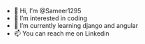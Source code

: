 - 👋 Hi, I’m @Sameer1295
- 👀 I’m interested in coding
- 🌱 I’m currently learning django and angular
- 📫 You can reach me on Linkedin 

<!---
Sameer1295/Sameer1295 is a ✨ special ✨ repository because its `README.md` (this file) appears on your GitHub profile.
You can click the Preview link to take a look at your changes.
--->
